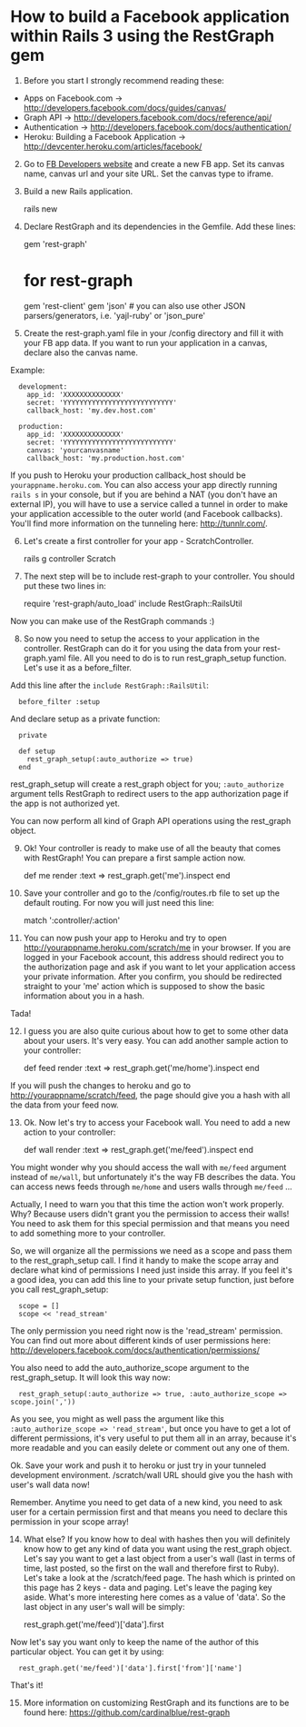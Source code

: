 # How to build a Facebook application within Rails 3 using the RestGraph gem

1. Before you start I strongly recommend reading these:

  * Apps on Facebook.com -> <http://developers.facebook.com/docs/guides/canvas/>
  * Graph API -> <http://developers.facebook.com/docs/reference/api/>
  * Authentication -> <http://developers.facebook.com/docs/authentication/>
  * Heroku: Building a Facebook Application -> <http://devcenter.heroku.com/articles/facebook/>


2. Go to [FB Developers website](http://facebook.com/developers "FB Developers website") and create a new FB app. Set its canvas name, canvas url and your site URL. Set the canvas type to iframe.


3. Build a new Rails application.

      rails new <name>


4. Declare RestGraph and its dependencies in the Gemfile. Add these lines:

      gem 'rest-graph'

      # for rest-graph
      gem 'rest-client'
      gem 'json'        # you can also use other JSON parsers/generators, i.e. 'yajl-ruby' or 'json_pure'



5. Create the rest-graph.yaml file in your /config directory and fill it with your FB app data. If you want to run your application in a canvas, declare also the canvas name.

  Example:

      development:
        app_id: 'XXXXXXXXXXXXXX'
        secret: 'YYYYYYYYYYYYYYYYYYYYYYYYYYY'
        callback_host: 'my.dev.host.com'

      production:
        app_id: 'XXXXXXXXXXXXXX'
        secret: 'YYYYYYYYYYYYYYYYYYYYYYYYYYY'
        canvas: 'yourcanvasname'
        callback_host: 'my.production.host.com'


  If you push to Heroku your production callback_host should be `yourappname.heroku.com`. You can also access your app directly running `rails s` in your console, but if you are behind a NAT (you don't have an external IP), you will have to use a service called a tunnel in order to make your application accessible to the outer world (and Facebook callbacks). You'll find more information on the tunneling here: <http://tunnlr.com/>.

6. Let's create a first controller for your app - ScratchController.

      rails g controller Scratch

7. The next step will be to include rest-graph to your controller. You should put these two lines in:

      require 'rest-graph/auto_load'
      include RestGraph::RailsUtil

  Now you can make use of the RestGraph commands :)

8. So now you need to setup the access to your application in the controller. RestGraph can do it for you using the data from your rest-graph.yaml file. All you need to do is to run rest_graph_setup function. Let's use it as a before_filter.

  Add this line after the `include RestGraph::RailsUtil`:

      before_filter :setup

  And declare setup as a private function:

      private

      def setup
        rest_graph_setup(:auto_authorize => true)
      end

  rest_graph_setup will create a rest_graph object for you; `:auto_authorize` argument tells RestGraph to redirect users to the app authorization page if the app is not authorized yet.

  You can now perform all kind of Graph API operations using the rest_graph object.

9. Ok! Your controller is ready to make use of all the beauty that comes with RestGraph! You can prepare a first sample action now.

      def me
        render :text => rest_graph.get('me').inspect
      end

10. Save your controller and go to the /config/routes.rb file to set up the default routing. For now you will just need this line:

      match ':controller/:action'

11. You can now push your app to Heroku and try to open <http://yourappname.heroku.com/scratch/me> in your browser. If you are logged in your Facebook account, this address should redirect you to the authorization page and ask if you want to let your application access your private information. After you confirm, you should be redirected straight to your 'me' action which is supposed to show the basic information about you in a hash.

  Tada!

12. I guess you are also quite curious about how to get to some other data about your users. It's very easy. You can add another sample action to your controller:

      def feed
        render :text => rest_graph.get('me/home').inspect
      end

  If you will push the changes to heroku and go to <http://yourappname/scratch/feed>, the page should give you a hash with all the data from your feed now.


13. Ok. Now let's try to access your Facebook wall. You need to add a new action to your controller:

      def wall
        render :text => rest_graph.get('me/feed').inspect
      end

  You might wonder why you should access the wall with `me/feed` argument instead of `me/wall`, but unfortunately it's the way FB describes the data. You can access news feeds through `me/home` and users walls through `me/feed` ...

  Actually, I need to warn you that this time the action won't work properly. Why? Because users didn't grant you the permission to access their walls! You need to ask them for this special permission and that means you need to add something more to your controller.

  So, we will organize all the permissions we need as a scope and pass them to the rest_graph_setup call. I find it handy to make the scope array and declare what kind of permissions I need just inside this array. If you feel it's a good idea, you can add this line to your private setup function, just before you call rest_graph_setup:

      scope = []
      scope << 'read_stream'

  The only permission you need right now is the 'read_stream' permission. You can find out more about different kinds of user permissions here: <http://developers.facebook.com/docs/authentication/permissions/>

  You also need to add the auto_authorize_scope argument to the rest_graph_setup. It will look this way now:

      rest_graph_setup(:auto_authorize => true, :auto_authorize_scope => scope.join(','))

  As you see, you might as well pass the argument like this `:auto_authorize_scope => 'read_stream'`, but once you have to get a lot of different permissions, it's very useful to put them all in an array, because it's more readable and you can easily delete or comment out any one of them.

  Ok. Save your work and push it to heroku or just try in your tunneled development environment. /scratch/wall URL should give you the hash with user's wall data now!

  Remember. Anytime you need to get data of a new kind, you need to ask user for a certain permission first and that means you need to declare this permission in your scope array!

14. What else? If you know how to deal with hashes then you will definitely know how to get any kind of data you want using the rest_graph object. Let's say you want to get a last object from a user's wall (last in terms of time, last posted, so the first on the wall and therefore first to Ruby). Let's take a look at the /scratch/feed page. The hash which is printed on this page has 2 keys - data and paging. Let's leave the paging key aside. What's more interesting here comes as a value of 'data'. So the last object in any user's wall will be simply:

      rest_graph.get('me/feed')['data'].first

  Now let's say you want only to keep the name of the author of this particular object. You can get it by using:

      rest_graph.get('me/feed')['data'].first['from']['name']

  That's it!

15. More information on customizing RestGraph and its functions are to be found here: <https://github.com/cardinalblue/rest-graph>
